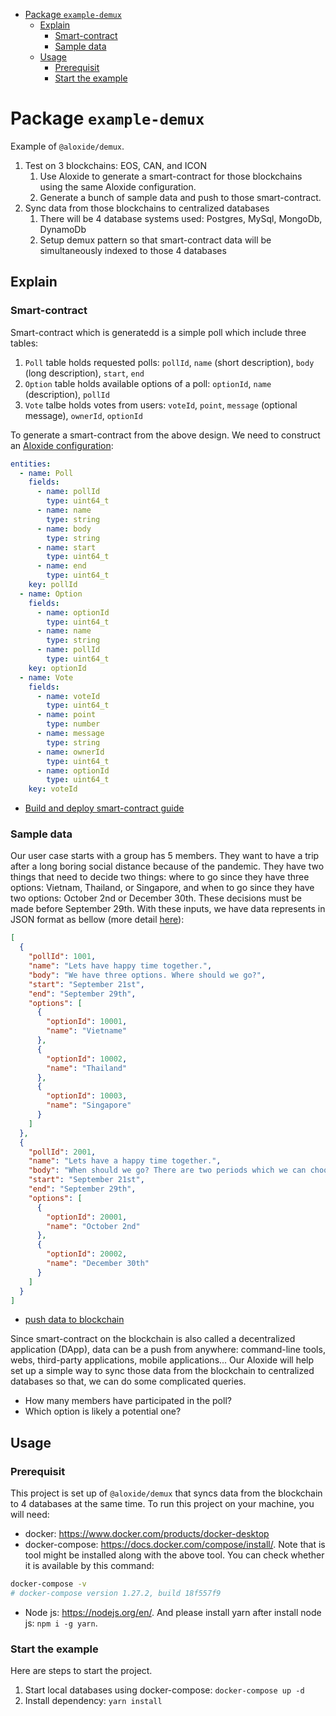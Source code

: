 <!-- START doctoc generated TOC please keep comment here to allow auto update -->
<!-- DON'T EDIT THIS SECTION, INSTEAD RE-RUN doctoc TO UPDATE -->

- [Package `example-demux`](#package-example-demux)
  - [Explain](#explain)
    - [Smart-contract](#smart-contract)
    - [Sample data](#sample-data)
  - [Usage](#usage)
    - [Prerequisit](#prerequisit)
    - [Start the example](#start-the-example)

<!-- END doctoc generated TOC please keep comment here to allow auto update -->

# Package `example-demux`

Example of `@aloxide/demux`.

1. Test on 3 blockchains: EOS, CAN, and ICON
   1. Use Aloxide to generate a smart-contract for those blockchains using the same Aloxide configuration.
   2. Generate a bunch of sample data and push to those smart-contract.
2. Sync data from those blockchains to centralized databases
   1. There will be 4 database systems used: Postgres, MySql, MongoDb, DynamoDb
   2. Setup demux pattern so that smart-contract data will be simultaneously indexed to those 4 databases

## Explain

### Smart-contract

Smart-contract which is generatedd is a simple poll which include three tables:

1. `Poll` table holds requested polls: `pollId`, `name` (short description), `body` (long description), `start`, `end`
2. `Option` table holds available options of a poll: `optionId`, `name` (description), `pollId`
3. `Vote` talbe holds votes from users: `voteId`, `point`, `message` (optional message), `ownerId`, `optionId`

To generate a smart-contract from the above design. We need to construct an [Aloxide configuration](./aloxide.yml):

```yaml
entities:
  - name: Poll
    fields:
      - name: pollId
        type: uint64_t
      - name: name
        type: string
      - name: body
        type: string
      - name: start
        type: uint64_t
      - name: end
        type: uint64_t
    key: pollId
  - name: Option
    fields:
      - name: optionId
        type: uint64_t
      - name: name
        type: string
      - name: pollId
        type: uint64_t
    key: optionId
  - name: Vote
    fields:
      - name: voteId
        type: uint64_t
      - name: point
        type: number
      - name: message
        type: string
      - name: ownerId
        type: uint64_t
      - name: optionId
        type: uint64_t
    key: voteId
```

- [Build and deploy smart-contract guide](./docs/build-and-deploy-smart-contract.md)

### Sample data

Our user case starts with a group has 5 members. They want to have a trip after a long boring social distance because of the pandemic.
They have two things that need to decide two things: where to go since they have three options: Vietnam, Thailand, or Singapore, and when to go
since they have two options: October 2nd or December 30th. These decisions must be made before September 29th. With these inputs, we have data represents in JSON format as bellow (more detail [here](./docs/poll-data.json)):

```json
[
  {
    "pollId": 1001,
    "name": "Lets have happy time together.",
    "body": "We have three options. Where should we go?",
    "start": "September 21st",
    "end": "September 29th",
    "options": [
      {
        "optionId": 10001,
        "name": "Vietname"
      },
      {
        "optionId": 10002,
        "name": "Thailand"
      },
      {
        "optionId": 10003,
        "name": "Singapore"
      }
    ]
  },
  {
    "pollId": 2001,
    "name": "Lets have a happy time together.",
    "body": "When should we go? There are two periods which we can choose from.",
    "start": "September 21st",
    "end": "September 29th",
    "options": [
      {
        "optionId": 20001,
        "name": "October 2nd"
      },
      {
        "optionId": 20002,
        "name": "December 30th"
      }
    ]
  }
]
```

- [push data to blockchain](./docs/make-sample-data.md)

Since smart-contract on the blockchain is also called a decentralized application (DApp), data can be a push from anywhere: command-line tools, webs, third-party applications, mobile applications... Our Aloxide will help set up a simple way to sync those data from the blockchain to centralized databases so that, we can do some complicated queries.

- How many members have participated in the poll?
- Which option is likely a potential one?

## Usage

### Prerequisit

This project is set up of `@aloxide/demux` that syncs data from the blockchain to 4 databases at the same time.
To run this project on your machine, you will need:

- docker: https://www.docker.com/products/docker-desktop
- docker-compose: https://docs.docker.com/compose/install/. Note that is tool might be installed along with the above tool. You can check whether it is available by this command:

```bash
docker-compose -v
# docker-compose version 1.27.2, build 18f557f9
```

- Node js: https://nodejs.org/en/. And please install yarn after install node js: `npm i -g yarn`.

### Start the example

Here are steps to start the project.

1. Start local databases using docker-compose: `docker-compose up -d`
2. Install dependency: `yarn install`

